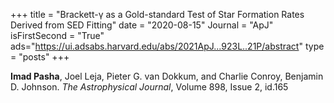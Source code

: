 +++
title = "Brackett-γ as a Gold-standard Test of Star Formation Rates Derived from SED Fitting"
date = "2020-08-15"
Journal = "ApJ" 
isFirstSecond = "True"
ads="https://ui.adsabs.harvard.edu/abs/2021ApJ...923L..21P/abstract"
type = "posts"
+++

**Imad Pasha**, Joel Leja, Pieter G. van Dokkum, and Charlie Conroy, Benjamin D. Johnson. *The Astrophysical Journal*, Volume 898, Issue 2, id.165
<!--more-->
